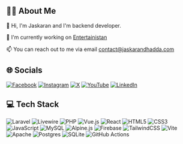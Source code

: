 ## 👨‍💻 About Me
👋 Hi, I'm Jaskaran and I'm backend developer.

🔧 I'm currently working on [Entertainistan](https://entertainistan.com/)

📫 You can reach out to me via email [contact@jaskarandhadda.com](mailto:contact@jaskarandhadda.com)

## 🌐 Socials
[![Facebook](https://img.shields.io/badge/Facebook-%231877F2.svg?logo=Facebook&logoColor=white)](https://facebook.com/jaskaran.dhadda) [![Instagram](https://img.shields.io/badge/Instagram-%23E4405F.svg?logo=Instagram&logoColor=white)](https://instagram.com/jaskaran.dhadda) [![X](https://img.shields.io/badge/X-black.svg?logo=X&logoColor=white)](https://x.com/jaskaran_dhadda) [![YouTube](https://img.shields.io/badge/YouTube-%23FF0000.svg?logo=YouTube&logoColor=white)](https://youtube.com/@jaskaran_dhadda) [![LinkedIn](https://img.shields.io/badge/LinkedIn-%230077B5.svg?logo=linkedin&logoColor=white)](https://linkedin.com/in/jaskaran-dhadda) 

## 💻 Tech Stack
![Laravel](https://img.shields.io/badge/laravel-%23FF2D20.svg?style=for-the-badge&logo=laravel&logoColor=white) ![Livewire](https://img.shields.io/badge/livewire-%234e56a6.svg?style=for-the-badge&logo=livewire&logoColor=white) ![PHP](https://img.shields.io/badge/php-%23777BB4.svg?style=for-the-badge&logo=php&logoColor=white) ![Vue.js](https://img.shields.io/badge/vue.js-%2335495e.svg?style=for-the-badge&logo=vuedotjs&logoColor=%234FC08D) ![React](https://img.shields.io/badge/react-%2320232a.svg?style=for-the-badge&logo=react&logoColor=%2361DAFB)  ![HTML5](https://img.shields.io/badge/html5-%23E34F26.svg?style=for-the-badge&logo=html5&logoColor=white) ![CSS3](https://img.shields.io/badge/css3-%231572B6.svg?style=for-the-badge&logo=css3&logoColor=white) ![JavaScript](https://img.shields.io/badge/javascript-%23323330.svg?style=for-the-badge&logo=javascript&logoColor=%23F7DF1E) ![MySQL](https://img.shields.io/badge/mysql-4479A1.svg?style=for-the-badge&logo=mysql&logoColor=white) ![Alpine.js](https://img.shields.io/badge/alpinejs-white.svg?style=for-the-badge&logo=alpinedotjs&logoColor=%238BC0D0) ![Firebase](https://img.shields.io/badge/firebase-%23039BE5.svg?style=for-the-badge&logo=firebase) ![TailwindCSS](https://img.shields.io/badge/tailwindcss-%2338B2AC.svg?style=for-the-badge&logo=tailwind-css&logoColor=white) ![Vite](https://img.shields.io/badge/vite-%23646CFF.svg?style=for-the-badge&logo=vite&logoColor=white) ![Apache](https://img.shields.io/badge/apache-%23D42029.svg?style=for-the-badge&logo=apache&logoColor=white) ![Postgres](https://img.shields.io/badge/postgres-%23316192.svg?style=for-the-badge&logo=postgresql&logoColor=white) ![SQLite](https://img.shields.io/badge/sqlite-%2307405e.svg?style=for-the-badge&logo=sqlite&logoColor=white) ![GitHub Actions](https://img.shields.io/badge/github%20actions-%232671E5.svg?style=for-the-badge&logo=githubactions&logoColor=white)
